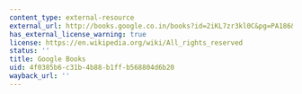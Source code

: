 ```yaml
---
content_type: external-resource
external_url: http://books.google.co.in/books?id=2iKL7zr3kl0C&pg=PA186&redir_esc=y#v=onepage&q&f=false
has_external_license_warning: true
license: https://en.wikipedia.org/wiki/All_rights_reserved
status: ''
title: Google Books
uid: 4f0385b6-c31b-4b88-b1ff-b568804d6b20
wayback_url: ''
---
```

